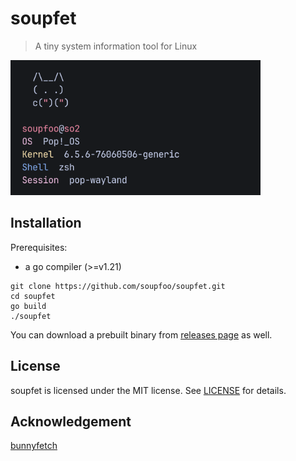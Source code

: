 
<h1>soupfet</h1>

> A tiny system information tool for Linux

<img src="./assets/screenshot.png" width="400">

## Installation
Prerequisites:
- a go compiler (>=v1.21)
```
git clone https://github.com/soupfoo/soupfet.git
cd soupfet
go build
./soupfet
```
You can download a prebuilt binary from [releases page](https://github.com/soupfoo/soupfet/releases) as well.

## License
soupfet is licensed under the MIT license. See [LICENSE](./LICENSE) for details.

## Acknowledgement
[bunnyfetch](https://github.com/Rosettea/bunnyfetch)

